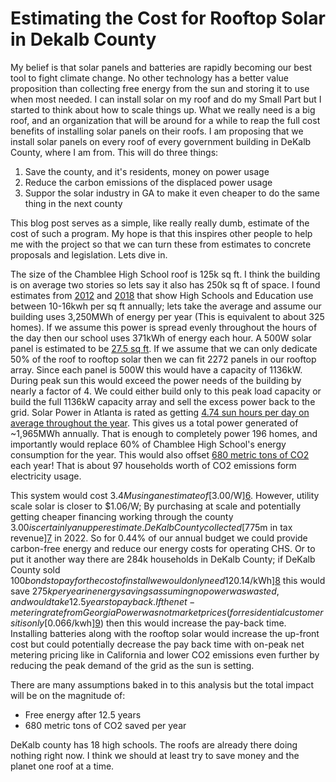 # Estimating the Cost for Rooftop Solar in Dekalb County

My belief is that solar panels and batteries are rapidly becoming our best tool to fight climate change. No other technology has a better value proposition than collecting free energy from the sun and storing it to use when most needed. I can install solar on my roof and do my Small Part but I started to think about how to scale things up. What we really need is a big roof, and an organization that will be around for a while to reap the full cost benefits of installing solar panels on their roofs. I am proposing that we install solar panels on every roof of every government building in DeKalb County, where I am from. This will do three things:
1. Save the county, and it's residents, money on power usage 
2. Reduce the carbon emissions of the displaced power usage
3. Suppor the solar industry in GA to make it even cheaper to do the same thing in the next county

This blog post serves as a simple, like really really dumb, estimate of the cost of such a program. My hope is that this inspires other people to help me with the project so that we can turn these from estimates to concrete proposals and legislation. Lets dive in. 

The size of the Chamblee High School roof is 125k sq ft. I think the building is on average two stories so lets say it also has 250k sq ft of space. I found estimates from [2012][1] and [2018][2] that show High Schools and Education use between 10-16kwh per sq ft annually; lets take the average and assume our building uses 3,250MWh of energy per year (This is equivalent to about 325 homes). If we assume this power is spread evenly throughout the hours of the day then our school uses 371kWh of energy each hour. A 500W solar panel is estimated to be [27.5 sq ft][3]. If we assume that we can only dedicate 50% of the roof to rooftop solar then we can fit 2272 panels in our rooftop array. Since each panel is 500W this would have a capacity of 1136kW. During peak sun this would exceed the power needs of the building by nearly a factor of 4. We could either build only to this peak load capacity or build the full 1136kW capacity array and sell the excess power back to the grid. Solar Power in Atlanta is rated as getting [4.74 sun hours per day on average throughout the year][4]. This gives us a total power generated of ~1,965MWh annually. That is enough to completely power 196 homes, and importantly would replace 60% of Chamblee High School's energy consumption for the year. This would also offset [680 metric tons of CO2][5] each year! That is about 97 households worth of CO2 emissions form electricity usage. 

This system would cost $3.4M using an estimate of [$3.00/W][6]. However, utility scale solar is closer to $1.06/W; By purchasing at scale and potentially getting cheaper financing working through the county $3.00 is certainly an upper estimate. DeKalb County collected [$775m in tax revenue][7] in 2022. So for 0.44% of our annual budget we could provide carbon-free energy and reduce our energy costs for operating CHS. Or to put it another way there are 284k households in DeKalb County; if DeKalb County sold $100 bonds to pay for the cost of install we would only need 12% of households in the county to purchase a bond. At current energy prices of [$0.14/kWh][8] this would save $275k per year in energy savings assuming no power was wasted, and would take 12.5 years to pay back. If the net-metering rate from Georgia Power was not market prices (for residential customers it is only [$0.066/kwh][9]) then this would increase the pay-back time. Installing batteries along with the rooftop solar would increase the up-front cost but could potentially decrease the pay back time with on-peak net metering pricing like in California and lower CO2 emissions even further by reducing the peak demand of the grid as the sun is setting. 

There are many assumptions baked in to this analysis but the total impact will be on the magnitude of:
  * Free energy after 12.5 years
  * 680 metric tons of CO2 saved per year

DeKalb county has 18 high schools. The roofs are already there doing nothing right now. I think we should at least try to save money and the planet one roof at a time. 


[1]: https://www.eia.gov/consumption/commercial/data/2012/c&e/cfm/pba4.php
[2]: https://www.eia.gov/energyexplained/use-of-energy/commercial-buildings.php
[3]: https://thegreenwatt.com/standard-solar-panel-sizes-and-wattages-dimensions/
[4]: https://www.solardirect.com/archives/pv/systems/gts/gts-sizing-sun-hours.html
[5]: https://www.eia.gov/electricity/state/georgia/
[6]: https://www.nrel.gov/solar/market-research-analysis/solar-installed-system-cost.html
[7]: https://www.dekalbcountyga.gov/sites/default/files/users/user3568/DeKalb%20County%20GA%202023%20Annual%20Budget%20Document.pdf
[8]: https://www.energysage.com/local-data/electricity-cost/ga/
[9]: https://pv-magazine-usa.com/2022/12/21/georgia-commission-fails-to-expand-solar-net-metering-program/
